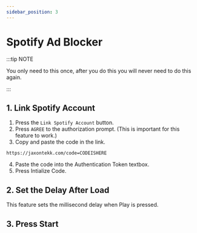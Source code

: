 ```yaml
---
sidebar_position: 3
---
```


# Spotify Ad Blocker
:::tip NOTE

You only need to this once, after you do this you will never need to do this again.

:::

## 1. Link Spotify Account
1. Press the `Link Spotify Account` button.
2. Press `AGREE` to the authorization prompt. (This is important for this feature to work.)
3. Copy and paste the code in the link.
```shell
https://jaxontekk.com/code=CODEISHERE
```
4. Paste the code into the Authentication Token textbox.
5. Press Intialize Code.

## 2. Set the Delay After Load
This feature sets the millisecond delay when Play is pressed.

## 3. Press Start